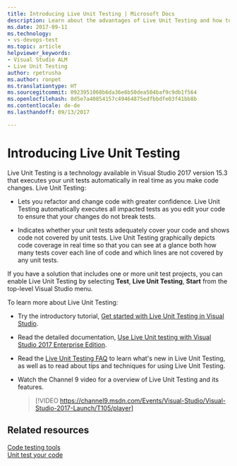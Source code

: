 ```yaml
---
title: Introducing Live Unit Testing | Microsoft Docs
description: Learn about the advantages of Live Unit Testing and how to use it when unit testing your projects.
ms.date: 2017-09-11
ms.technology:
- vs-devops-test
ms.topic: article
helpviewer_keywords:
- Visual Studio ALM
- Live Unit Testing
author: rpetrusha
ms.author: ronpet
ms.translationtype: HT
ms.sourcegitcommit: 0923951068b6da36e6b50dea504baf9c9db1f564
ms.openlocfilehash: 8d5e7a40854157c49464875edfbbdfe03f41bb8b
ms.contentlocale: de-de
ms.lasthandoff: 09/13/2017

---
```

# <a name="introducing-live-unit-testing"></a>Introducing Live Unit Testing

Live Unit Testing is a technology available in Visual Studio 2017 version 15.3 that executes your unit tests automatically in real time as you make code changes. Live Unit Testing:

- Lets you refactor and change code with greater confidence. Live Unit Testing automatically executes all impacted tests as you edit your code to ensure that your changes do not break tests.
 
- Indicates whether your unit tests adequately cover your code and shows code not covered by unit tests. Live Unit Testing graphically depicts code coverage in real time so that you can see at a glance both how many tests cover each line of code and which lines are not covered by any unit tests.
 
If you have a solution that includes one or more unit test projects, you can enable Live Unit Testing by selecting **Test**, **Live Unit  Testing**, **Start** from the top-level Visual Studio menu.

To learn more about Live Unit Testing:

- Try the introductory tutorial, [Get started with Live Unit Testing in Visual Studio](live-unit-testing-start.md).

- Read the detailed documentation, [Use Live Unit testing with Visual Studio 2017 Enterprise Edition](live-unit-testing.md).
 
- Read the [Live Unit Testing FAQ](live-unit-testing-faq.md) to learn what's new in Live Unit Testing, as well as to read about tips and techniques for using Live Unit Testing.
 
- Watch the Channel 9 video for a overview of Live Unit Testing and its features. </p>

   > [!VIDEO https://channel9.msdn.com/Events/Visual-Studio/Visual-Studio-2017-Launch/T105/player]

## <a name="related-resources"></a>Related resources
[Code testing tools](https://www.visualstudio.com/vs/testing-tools/)   
[Unit test your code](unit-test-your-code.md)   



